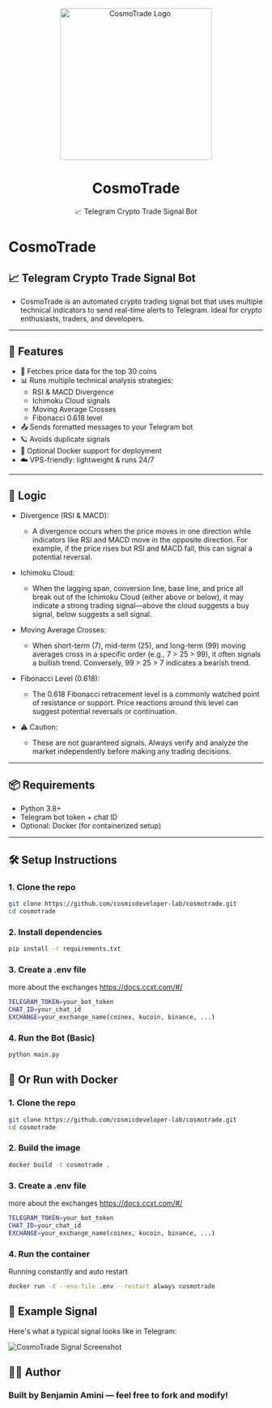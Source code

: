 <p align="center">
  <img src="https://drive.google.com/file/d/1UAPJVHBrUXSobhPinW5smMUv5tUV8sDv/view?usp=drive_link" alt="CosmoTrade Logo" width="300"/>
</p>

<h1 align="center">CosmoTrade</h1>
<p align="center">📈 Telegram Crypto Trade Signal Bot</p>


# CosmoTrade

## 📈 Telegram Crypto Trade Signal Bot

- CosmoTrade is an automated crypto trading signal bot that uses multiple technical indicators to send real-time alerts to Telegram. Ideal for crypto enthusiasts, traders, and developers.
---

## 🚀 Features

- 📡 Fetches price data for the top 30 coins
- 📊 Runs multiple technical analysis strategies:
  - RSI & MACD Divergence
  - Ichimoku Cloud signals
  - Moving Average Crosses
  - Fibonacci 0.618 level
- 📤 Sends formatted messages to your Telegram bot
- 🪐 Avoids duplicate signals
- 🐳 Optional Docker support for deployment
- ☁️ VPS-friendly: lightweight & runs 24/7

---
## 🧠 Logic

- Divergence (RSI & MACD):
    - A divergence occurs when the price moves in one direction while indicators like RSI and MACD move in the opposite direction. For example, if the price rises but RSI and MACD fall, this can signal a potential reversal.

- Ichimoku Cloud:
    - When the lagging span, conversion line, base line, and price all break out of the Ichimoku Cloud (either above or below), it may indicate a strong trading signal—above the cloud suggests a buy signal, below suggests a sell signal.

- Moving Average Crosses:
    - When short-term (7), mid-term (25), and long-term (99) moving averages cross in a specific order (e.g., 7 > 25 > 99), it often signals a bullish trend. Conversely, 99 > 25 > 7 indicates a bearish trend.

- Fibonacci Level (0.618):
    - The 0.618 Fibonacci retracement level is a commonly watched point of resistance or support. Price reactions around this level can suggest potential reversals or continuation.

- ⚠️ Caution:
  - These are not guaranteed signals. Always verify and analyze the market independently before making any trading decisions.

---

## 📦 Requirements

- Python 3.8+
- Telegram bot token + chat ID
- Optional: Docker (for containerized setup)

---

## 🛠️ Setup Instructions

### 1. Clone the repo

```bash
git clone https://github.com/cosmicdeveloper-lab/cosmotrade.git
cd cosmotrade
```

### 2. Install dependencies

```bash
pip install -r requirements.txt
```

### 3. Create a .env file
more about the exchanges https://docs.ccxt.com/#/

```bash
TELEGRAM_TOKEN=your_bot_token
CHAT_ID=your_chat_id
EXCHANGE=your_exchange_name(coinex, kucoin, binance, ...)
```

### 4. Run the Bot (Basic)

```bash
python main.py
```

## 🐳 Or Run with Docker

### 1. Clone the repo

```bash
git clone https://github.com/cosmicdeveloper-lab/cosmotrade.git
cd cosmotrade
```

### 2. Build the image

```bash
docker build -t cosmotrade .
```

### 3. Create a .env file
more about the exchanges https://docs.ccxt.com/#/

```bash
TELEGRAM_TOKEN=your_bot_token
CHAT_ID=your_chat_id
EXCHANGE=your_exchange_name(coinex, kucoin, binance, ...)
```

### 4. Run the container
Running constantly and auto restart

```bash
docker run -d --env-file .env --restart always cosmotrade
```

## 📸 Example Signal

Here's what a typical signal looks like in Telegram:

![CosmoTrade Signal Screenshot](https://drive.google.com/uc?id=1tXwpVgImySI26qVbWHE6b7Cg6LmLKQzt)

## 🧑‍💻 Author

### Built by Benjamin Amini — feel free to fork and modify!

